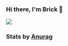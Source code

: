 ### Hi there, I'm Brick 👋

  <img align="center" src="https://github-readme-stats.vercel.app/api?username=garethbrickman&show_icons=true&theme=radical" />
  
### Stats by [Anurag](https://github.com/anuraghazra/github-readme-stats)

<!--
**garethbrickman/garethbrickman** is a ✨ _special_ ✨ repository because its `README.md` (this file) appears on your GitHub profile.
  <img align="center" src="https://github-readme-stats.vercel.app/api/top-langs/?username=garethbrickman&layout=compact&theme=radical" />

Here are some ideas to get you started:

- 🔭 I’m currently working on ...
- 🌱 I’m currently learning ...
- 👯 I’m looking to collaborate on ...
- 🤔 I’m looking for help with ...
- 💬 Ask me about ...
- 📫 How to reach me: ...
- 😄 Pronouns: ...
- ⚡ Fun fact: ...
-->
